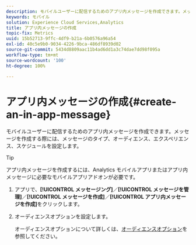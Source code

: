 ```yaml
---
description: モバイルユーザーに配信するためのアプリ内メッセージを作成できます。メッセージを作成する際には、メッセージのタイプ、オーディエンス、エクスペリエンス、スケジュールを設定します。
keywords: モバイル
solution: Experience Cloud Services,Analytics
title: アプリ内メッセージの作成
topic-fix: Metrics
uuid: 15b52713-9ffc-4df9-b21a-6b0576a96a54
exl-id: 40c5e9b0-9034-4226-9bca-486df8939d02
source-git-commit: 5434d8809aac11b4ad6dd1a3c74dae7dd98f095a
workflow-type: tm+mt
source-wordcount: '100'
ht-degree: 100%

---
```


# アプリ内メッセージの作成{#create-an-in-app-message}

モバイルユーザーに配信するためのアプリ内メッセージを作成できます。メッセージを作成する際には、メッセージのタイプ、オーディエンス、エクスペリエンス、スケジュールを設定します。

>[!TIP]
>
>アプリ内メッセージを作成するには、Analytics モバイルアプリまたはアプリ内メッセージに必要なモバイルアプリアドオンが必要です。

1. アプリで、**[!UICONTROL メッセージング]**／**[!UICONTROL メッセージを管理]**／**[!UICONTROL メッセージを作成]**／**[!UICONTROL アプリ内メッセージを作成]**&#x200B;をクリックします。
1. オーディエンスオプションを設定します。

   オーディエンスオプションについて詳しくは、[オーディエンスオプション](/help/using/in-app-messaging/t-in-app-message/c-audience-in-app-message.md)を参照してください。
